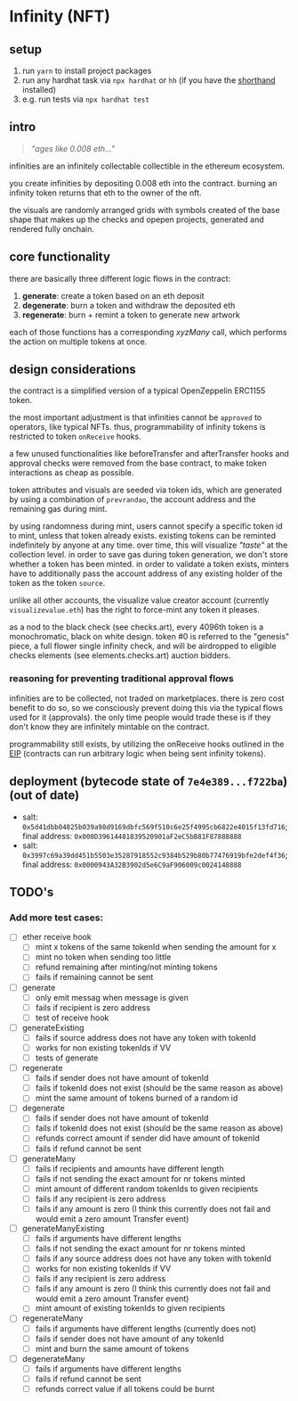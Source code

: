 # Infinity (NFT)

## setup

1. run `yarn` to install project packages
2. run any hardhat task via `npx hardhat` or `hh` (if you have the [shorthand](https://hardhat.org/hardhat-runner/docs/guides/command-line-completion) installed)
3. e.g. run tests via `npx hardhat test`

## intro

> *"ages like 0.008 eth..."*

infinities are an infinitely collectable collectible in the ethereum ecosystem.

you create infinities by depositing 0.008 eth into the contract. burning an infinity token returns that eth to the owner of the nft.

the visuals are randomly arranged grids with symbols created of the base shape that makes up the checks and opepen projects, generated and rendered fully onchain.

## core functionality

there are basically three different logic flows in the contract:

1. **generate**: create a token based on an eth deposit
2. **degenerate**: burn a token and withdraw the deposited eth
3. **regenerate**: burn + remint a token to generate new artwork

each of those functions has a corresponding _xyzMany_ call, which performs the action on multiple tokens at once.

## design considerations

the contract is a simplified version of a typical OpenZeppelin ERC1155 token. 

the most important adjustment is that infinities cannot be `approved` to operators, like typical NFTs. thus, programmability of infinity tokens is restricted to token `onReceive` hooks.

a few unused functionalities like beforeTransfer and afterTransfer hooks and approval checks were removed from the base contract, to make token interactions as cheap as possible.

token attributes and visuals are seeded via token ids, which are generated by using a combination of `prevrandao`, the account address and the remaining gas during mint.

by using randomness during mint, users cannot specify a specific token id to mint, unless that token already exists. existing tokens can be reminted indefinitely by anyone at any time. over time, this will visualize *"taste"* at the collection level.
in order to save gas during token generation, we don't store whether a token has been minted. in order to validate a token exists, minters have to additionally pass the account address of any existing holder of the token as the token `source`.

unlike all other accounts, the visualize value creator account (currently `visualizevalue.eth`) has the right to force-mint any token it pleases.

as a nod to the black check (see checks.art), every 4096th token is a monochromatic, black on white design. token #0 is referred to the "genesis" piece, a full flower single infinity check, and will be airdropped to eligible checks elements (see elements.checks.art) auction bidders.

### reasoning for preventing traditional approval flows

infinities are to be collected, not traded on marketplaces. there is zero cost benefit to do so, so we consciously prevent doing this via the typical flows used for it (approvals). the only time people would trade these is if they don't know they are infinitely mintable on the contract.

programmability still exists, by utilizing the onReceive hooks outlined in the [EIP](https://eips.ethereum.org/EIPS/eip-1155) (contracts can run arbitrary logic when being sent infinity tokens).


## deployment (bytecode state of `7e4e389...f722ba`) (out of date)

- salt: `0x5d41dbb04825b039a98d9169dbfc569f510c6e25f4995cb6822e4015f13fd716`; final address: `0x000D39614481839520901aF2eC5bB81F87888888`
- salt: `0x3997c69a39dd451b5503e35287918552c9384b529b80b77476919bfe2def4f36`; final address: `0x0000943A32B3902d5e6C9aF906009c0024148888`

## TODO's

### Add more test cases:

- [ ] ether receive hook
	- [ ] mint x tokens of the same tokenId when sending the amount for x
	- [ ] mint no token when sending too little
	- [ ] refund remaining after minting/not minting tokens
	- [ ] fails if remaining cannot be sent
- [ ] generate
	- [ ] only emit messag when message is given
	- [ ] fails if recipient is zero address
	- [ ] test of receive hook
- [ ] generateExisting
	- [ ] fails if source address does not have any token with tokenId
	- [ ] works for non existing tokenIds if VV
	- [ ] tests of generate
- [ ] regenerate
	- [ ] fails if sender does not have amount of tokenId
	- [ ] fails if tokenId does not exist (should be the same reason as above)
	- [ ] mint the same amount of tokens burned of a random id
- [ ] degenerate
	- [ ] fails if sender does not have amount of tokenId
	- [ ] fails if tokenId does not exist (should be the same reason as above)
	- [ ] refunds correct amount if sender did have amount of tokenId
	- [ ] fails if refund cannot be sent
- [ ] generateMany
	- [ ] fails if recipients and amounts have different length
	- [ ] fails if not sending the exact amount for nr tokens minted
	- [ ] mint amount of different random tokenIds to given recipients
	- [ ] fails if any recipient is zero address
	- [ ] fails if any amount is zero (I think this currently does not fail and would emit a zero amount Transfer event)
- [ ] generateManyExisting
	- [ ] fails if arguments have different lengths
	- [ ] fails if not sending the exact amount for nr tokens minted
	- [ ] fails if any source address does not have any token with tokenId
	- [ ] works for non existing tokenIds if VV
	- [ ] fails if any recipient is zero address
	- [ ] fails if any amount is zero (I think this currently does not fail and would emit a zero amount Transfer event)
	- [ ] mint amount of existing tokenIds to given recipients
- [ ] regenerateMany
	- [ ] fails if arguments have different lengths (currently does not)
	- [ ] fails if sender does not have amount of any tokenId
	- [ ] mint and burn the same amount of tokens
- [ ] degenerateMany
	- [ ] fails if arguments have different lengths
	- [ ] fails if refund cannot be sent
	- [ ] refunds correct value if all tokens could be burnt
